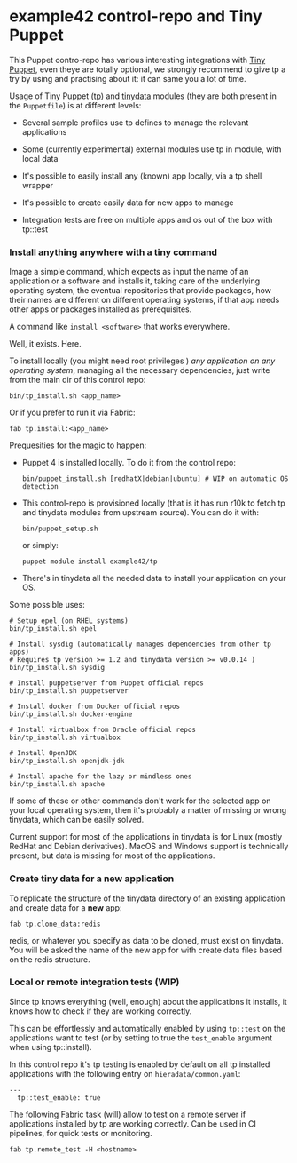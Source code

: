 # example42 control-repo and Tiny Puppet

This Puppet contro-repo has various interesting integrations with [Tiny Puppet](http://tiny-puppet.com), even theye are totally optional, we strongly recommend to give tp a try by using and practising about it: it can same you a lot of time.

Usage of Tiny Puppet ([tp](https://github.com/example42/puppet-tp)) and [tinydata](https://github.com/example42/tinydata) modules (they are both present in the ```Puppetfile```) is at different levels:

  - Several sample profiles use tp defines to manage the relevant applications

  - Some (currently experimental) external modules use tp in module, with local data

  - It's possible to easily install any (known) app locally, via a tp shell wrapper

  - It's possible to create easily data for new apps to manage

  - Integration tests are free on multiple apps and os  out of the box with tp::test


### Install anything anywhere with a tiny command

Image a simple command, which expects as input the name of an application or a software and installs it, taking care of the underlying operating system, the eventual repositories that provide packages, how their names are different on different operating systems, if that app needs other apps or packages installed as prerequisites.

A command like ```install <software>``` that works everywhere.

Well, it exists. Here.

To install locally (you might need root privileges ) *any application on any operating system*, managing all the necessary dependencies, just write from the main dir of this control repo:

    bin/tp_install.sh <app_name>

Or if you prefer to run it via Fabric:
 
    fab tp.install:<app_name>

Prequesities for the magic to happen:

  - Puppet 4 is installed locally. To do it from the control repo:

        bin/puppet_install.sh [redhatX|debian|ubuntu] # WIP on automatic OS detection 

  - This control-repo is provisioned locally (that is it has run r10k to fetch tp and tinydata modules from upstream source). You can do it with:

        bin/puppet_setup.sh

    or simply:

        puppet module install example42/tp

  - There's in tinydata all the needed data to install your application on your OS.


Some possible uses:

    # Setup epel (on RHEL systems)
    bin/tp_install.sh epel

    # Install sysdig (automatically manages dependencies from other tp apps)
    # Requires tp version >= 1.2 and tinydata version >= v0.0.14 )
    bin/tp_install.sh sysdig
 
    # Install puppetserver from Puppet official repos
    bin/tp_install.sh puppetserver

    # Install docker from Docker official repos
    bin/tp_install.sh docker-engine

    # Install virtualbox from Oracle official repos
    bin/tp_install.sh virtualbox

    # Install OpenJDK
    bin/tp_install.sh openjdk-jdk

    # Install apache for the lazy or mindless ones
    bin/tp_install.sh apache

If some of these or other commands don't work for the selected app on your local operating system, then it's probably a matter of missing or wrong tinydata, which can be easily solved.

Current support for most of the applications in tinydata is for Linux (mostly RedHat and Debian derivatives). MacOS and Windows support is technically present, but data is missing for most of the applications.


### Create tiny data for a new application

To replicate the structure of the tinydata directory of an existing application and create data for a **new** app:

    fab tp.clone_data:redis

redis, or whatever you specify as data to be cloned, must exist on tinydata. You will be asked the name of the new app for with create data files based on the redis structure.

### Local or remote integration tests (WIP)

Since tp knows everything (well, enough) about the applications it installs, it knows how to check if they are working correctly.

This can be effortlessly and automatically enabled by using ```tp::test``` on the applications want to test (or by setting to true the ```test_enable``` argument when using tp::install).

In this control repo it's tp testing is enabled by default on all tp installed applications with the following entry on ```hieradata/common.yaml```:

    ---
      tp::test_enable: true

The following Fabric task (will) allow to test on a remote server if applications installed by tp are working correctly. Can be used in CI pipelines, for quick tests or monitoring.

    fab tp.remote_test -H <hostname>


